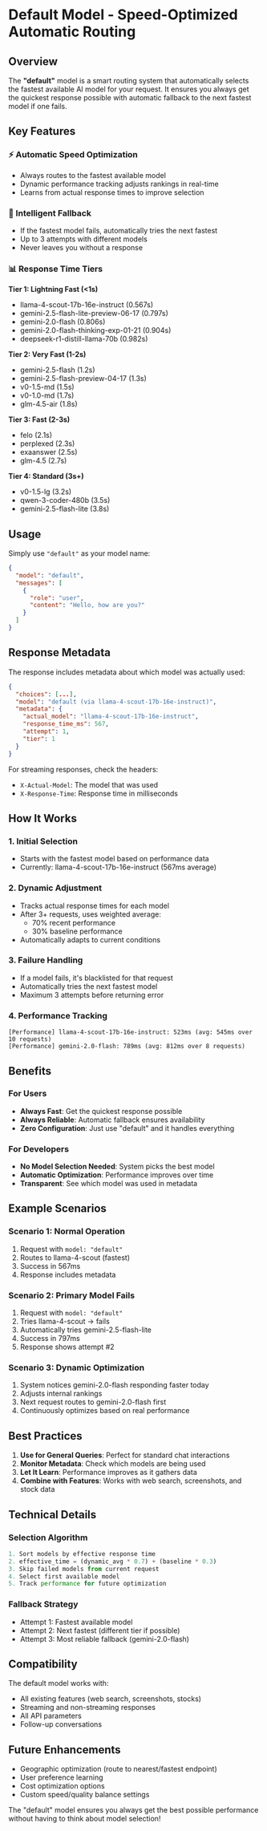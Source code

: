 # Default Model - Speed-Optimized Automatic Routing

## Overview

The **"default"** model is a smart routing system that automatically selects the fastest available AI model for your request. It ensures you always get the quickest response possible with automatic fallback to the next fastest model if one fails.

## Key Features

### ⚡ Automatic Speed Optimization
- Always routes to the fastest available model
- Dynamic performance tracking adjusts rankings in real-time
- Learns from actual response times to improve selection

### 🔄 Intelligent Fallback
- If the fastest model fails, automatically tries the next fastest
- Up to 3 attempts with different models
- Never leaves you without a response

### 📊 Response Time Tiers

**Tier 1: Lightning Fast (<1s)**
- llama-4-scout-17b-16e-instruct (0.567s)
- gemini-2.5-flash-lite-preview-06-17 (0.797s)
- gemini-2.0-flash (0.806s)
- gemini-2.0-flash-thinking-exp-01-21 (0.904s)
- deepseek-r1-distill-llama-70b (0.982s)

**Tier 2: Very Fast (1-2s)**
- gemini-2.5-flash (1.2s)
- gemini-2.5-flash-preview-04-17 (1.3s)
- v0-1.5-md (1.5s)
- v0-1.0-md (1.7s)
- glm-4.5-air (1.8s)

**Tier 3: Fast (2-3s)**
- felo (2.1s)
- perplexed (2.3s)
- exaanswer (2.5s)
- glm-4.5 (2.7s)

**Tier 4: Standard (3s+)**
- v0-1.5-lg (3.2s)
- qwen-3-coder-480b (3.5s)
- gemini-2.5-flash-lite (3.8s)

## Usage

Simply use `"default"` as your model name:

```json
{
  "model": "default",
  "messages": [
    {
      "role": "user",
      "content": "Hello, how are you?"
    }
  ]
}
```

## Response Metadata

The response includes metadata about which model was actually used:

```json
{
  "choices": [...],
  "model": "default (via llama-4-scout-17b-16e-instruct)",
  "metadata": {
    "actual_model": "llama-4-scout-17b-16e-instruct",
    "response_time_ms": 567,
    "attempt": 1,
    "tier": 1
  }
}
```

For streaming responses, check the headers:
- `X-Actual-Model`: The model that was used
- `X-Response-Time`: Response time in milliseconds

## How It Works

### 1. Initial Selection
- Starts with the fastest model based on performance data
- Currently: llama-4-scout-17b-16e-instruct (567ms average)

### 2. Dynamic Adjustment
- Tracks actual response times for each model
- After 3+ requests, uses weighted average:
  - 70% recent performance
  - 30% baseline performance
- Automatically adapts to current conditions

### 3. Failure Handling
- If a model fails, it's blacklisted for that request
- Automatically tries the next fastest model
- Maximum 3 attempts before returning error

### 4. Performance Tracking
```
[Performance] llama-4-scout-17b-16e-instruct: 523ms (avg: 545ms over 10 requests)
[Performance] gemini-2.0-flash: 789ms (avg: 812ms over 8 requests)
```

## Benefits

### For Users
- **Always Fast**: Get the quickest response possible
- **Always Reliable**: Automatic fallback ensures availability
- **Zero Configuration**: Just use "default" and it handles everything

### For Developers
- **No Model Selection Needed**: System picks the best model
- **Automatic Optimization**: Performance improves over time
- **Transparent**: See which model was used in metadata

## Example Scenarios

### Scenario 1: Normal Operation
1. Request with `model: "default"`
2. Routes to llama-4-scout (fastest)
3. Success in 567ms
4. Response includes metadata

### Scenario 2: Primary Model Fails
1. Request with `model: "default"`
2. Tries llama-4-scout → fails
3. Automatically tries gemini-2.5-flash-lite
4. Success in 797ms
5. Response shows attempt #2

### Scenario 3: Dynamic Optimization
1. System notices gemini-2.0-flash responding faster today
2. Adjusts internal rankings
3. Next request routes to gemini-2.0-flash first
4. Continuously optimizes based on real performance

## Best Practices

1. **Use for General Queries**: Perfect for standard chat interactions
2. **Monitor Metadata**: Check which models are being used
3. **Let It Learn**: Performance improves as it gathers data
4. **Combine with Features**: Works with web search, screenshots, and stock data

## Technical Details

### Selection Algorithm
```javascript
1. Sort models by effective response time
2. effective_time = (dynamic_avg * 0.7) + (baseline * 0.3)
3. Skip failed models from current request
4. Select first available model
5. Track performance for future optimization
```

### Fallback Strategy
- Attempt 1: Fastest available model
- Attempt 2: Next fastest (different tier if possible)
- Attempt 3: Most reliable fallback (gemini-2.0-flash)

## Compatibility

The default model works with:
- All existing features (web search, screenshots, stocks)
- Streaming and non-streaming responses
- All API parameters
- Follow-up conversations

## Future Enhancements

- Geographic optimization (route to nearest/fastest endpoint)
- User preference learning
- Cost optimization options
- Custom speed/quality balance settings

The "default" model ensures you always get the best possible performance without having to think about model selection!